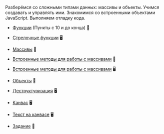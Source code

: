 Разберёмся со сложными типами данных: массивы и объекты. Учимся создавать и управлять ими. Знакомимся со встроенными объектами JavaScript. Выполняем отладку кода.

- [Функции](https://htmlacademy.ru/courses/215) (Пункты с 10 и до конца) &#128170;

- [Стрелочные функции](https://youtu.be/C0Mx2yPysLI) &#128421;

- [Массивы](https://htmlacademy.ru/courses/213) &#128170;

- [Встроенные методы для работы с массивами]() &#128215;

- [Встроенные методы для работы с массивами]() &#128421;

- [Объекты](https://htmlacademy.ru/courses/217) &#128170;

- [Деструктуризация]() &#128421;

- [Канвас]() &#128421;

- [Текст на канвасе]() &#128421;

- [Задание](task.md) &#129327;


